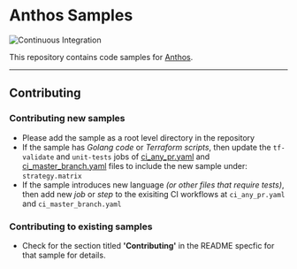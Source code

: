 # Anthos Samples

![Continuous Integration](https://github.com/GoogleCloudPlatform/anthos-samples/workflows/Continuous%20Integration%20-%20Master/Release/badge.svg)

This repository contains code samples for [Anthos](https://cloud.google.com/anthos/docs).

---

## Contributing

### Contributing new samples
- Please add the sample as a root level directory in the repository
- If the sample has _Golang code_ or _Terraform scripts_, then update the `tf-validate` and `unit-tests` jobs of [ci_any_pr.yaml](/.github/workflows/ci_any_pr.yaml) and [ci_master_branch.yaml](/.github/workflows/ci_master_branch.yaml) files to include the new sample under: `strategy.matrix`
- If the sample introduces new language _(or other files that require tests)_, then add new _job_ or _step_ to the exisiting CI workflows at `ci_any_pr.yaml` and `ci_master_branch.yaml`

### Contributing to existing samples
- Check for the section titled **'Contributing'** in the README specfic for that sample for details.
